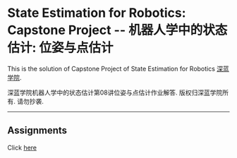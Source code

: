 # State Estimation for Robotics: Capstone Project -- 机器人学中的状态估计: 位姿与点估计

This is the solution of Capstone Project of State Estimation for Robotics [深蓝学院](https://www.shenlanxueyuan.com/course/251).

深蓝学院机器人学中的状态估计第08讲位姿与点估计作业解答. 版权归深蓝学院所有. 请勿抄袭.

---

## Assignments 

Click [here](doc/solution.pdf)